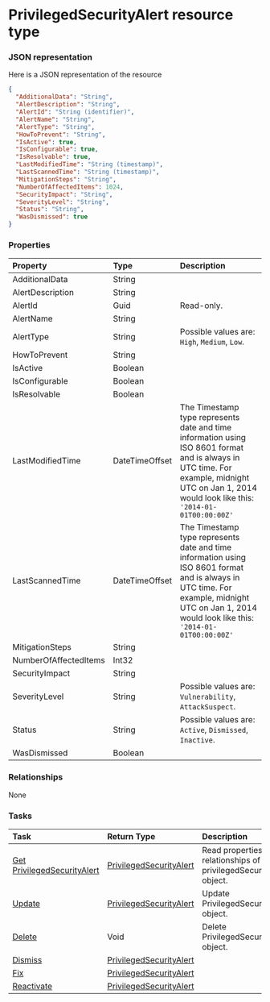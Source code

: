 # PrivilegedSecurityAlert resource type



### JSON representation

Here is a JSON representation of the resource

<!-- {
  "blockType": "resource",
  "optionalProperties": [

  ],
  "@odata.type": "microsoft.graph.PrivilegedSecurityAlert"
}-->

```json
{
  "AdditionalData": "String",
  "AlertDescription": "String",
  "AlertId": "String (identifier)",
  "AlertName": "String",
  "AlertType": "String",
  "HowToPrevent": "String",
  "IsActive": true,
  "IsConfigurable": true,
  "IsResolvable": true,
  "LastModifiedTime": "String (timestamp)",
  "LastScannedTime": "String (timestamp)",
  "MitigationSteps": "String",
  "NumberOfAffectedItems": 1024,
  "SecurityImpact": "String",
  "SeverityLevel": "String",
  "Status": "String",
  "WasDismissed": true
}

```
### Properties
| Property	   | Type	|Description|
|:---------------|:--------|:----------|
|AdditionalData|String||
|AlertDescription|String||
|AlertId|Guid| Read-only.|
|AlertName|String||
|AlertType|String| Possible values are: `High`, `Medium`, `Low`.|
|HowToPrevent|String||
|IsActive|Boolean||
|IsConfigurable|Boolean||
|IsResolvable|Boolean||
|LastModifiedTime|DateTimeOffset|The Timestamp type represents date and time information using ISO 8601 format and is always in UTC time. For example, midnight UTC on Jan 1, 2014 would look like this: `'2014-01-01T00:00:00Z'`|
|LastScannedTime|DateTimeOffset|The Timestamp type represents date and time information using ISO 8601 format and is always in UTC time. For example, midnight UTC on Jan 1, 2014 would look like this: `'2014-01-01T00:00:00Z'`|
|MitigationSteps|String||
|NumberOfAffectedItems|Int32||
|SecurityImpact|String||
|SeverityLevel|String| Possible values are: `Vulnerability`, `AttackSuspect`.|
|Status|String| Possible values are: `Active`, `Dismissed`, `Inactive`.|
|WasDismissed|Boolean||

### Relationships
None


### Tasks

| Task		   | Return Type	|Description|
|:---------------|:--------|:----------|
|[Get PrivilegedSecurityAlert](../api/privilegedsecurityalert_get.md) | [PrivilegedSecurityAlert](privilegedsecurityalert.md) |Read properties and relationships of privilegedSecurityAlert object.|
|[Update](../api/privilegedsecurityalert_update.md) | [PrivilegedSecurityAlert](privilegedsecurityalert.md)	|Update PrivilegedSecurityAlert object. |
|[Delete](../api/privilegedsecurityalert_delete.md) | Void	|Delete PrivilegedSecurityAlert object. |
|[Dismiss](../api/privilegedsecurityalert_dismiss.md)|[PrivilegedSecurityAlert](privilegedsecurityalert.md)||
|[Fix](../api/privilegedsecurityalert_fix.md)|[PrivilegedSecurityAlert](privilegedsecurityalert.md)||
|[Reactivate](../api/privilegedsecurityalert_reactivate.md)|[PrivilegedSecurityAlert](privilegedsecurityalert.md)||

<!-- uuid: c283ca8b-1001-4001-86a7-b9c7b3414916
2015-10-16 16:12:42 UTC -->
<!-- {
  "type": "#page.annotation",
  "description": "PrivilegedSecurityAlert resource",
  "keywords": "",
  "section": "documentation",
  "tocPath": ""
}-->